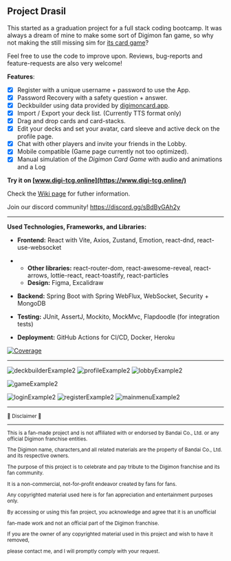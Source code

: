 Project Drasil
---

This started as a graduation project for a full stack coding bootcamp.
It was always a dream of mine to make some sort of Digimon fan game, so why not making the still missing sim for [its card game](https://world.digimoncard.com/)?

Feel free to use the code to improve upon. Reviews, bug-reports and feature-requests are also very welcome!

**Features**:
- [x] Register with a unique username + password to use the App.
- [X] Password Recovery with a safety question + answer.
- [x] Deckbuilder using data provided by [digimoncard.app](https://digimoncard.app/).
- [X] Import / Export your deck list. (Currently TTS format only)
- [x] Drag and drop cards and card-stacks.
- [x] Edit your decks and set your avatar, card sleeve and active deck on the profile page.
- [x] Chat with other players and invite your friends in the Lobby.
- [x] Mobile compatible (Game page currently not too optimized).
- [X] Manual simulation of the *Digimon Card Game* with audio and animations and a Log

**Try it on [www.digi-tcg.online](https://www.digi-tcg.online/)**

Check the [Wiki page](https://github.com/WE-Kaito/digimon-tcg-simulator/wiki) for futher information.

Join our discord community! https://discord.gg/sBdByGAh2y

---

**Used Technologies, Frameworks, and Libraries:**

- **Frontend:** React with Vite, Axios, Zustand, Emotion, react-dnd, react-use-websocket

- - **Other libraries:** react-router-dom, react-awesome-reveal, react-arrows, lottie-react, react-toastify, react-particles
  - **Design:** Figma, Excalidraw

- **Backend:** Spring Boot with Spring WebFlux, WebSocket, Security + MongoDB

- **Testing:** JUnit, AssertJ, Mockito, MockMvc, Flapdoodle (for integration tests)

- **Deployment:** GitHub Actions for CI/CD, Docker, Heroku

[![Coverage](https://sonarcloud.io/api/project_badges/measure?project=we-kaito_digimon-tcg-simulator-backend&metric=coverage)](https://sonarcloud.io/summary/new_code?id=we-kaito_digimon-tcg-simulator-backend)

---

![deckbuilderExample2](https://github.com/WE-Kaito/digimon-tcg-simulator/assets/98795399/26572873-7672-4ff4-b24b-a2d63e3ad482) ![profileExample2](https://github.com/WE-Kaito/digimon-tcg-simulator/assets/98795399/49ccc4e9-a903-4812-bdef-559066b653fc) ![lobbyExample2](https://github.com/WE-Kaito/digimon-tcg-simulator/assets/98795399/1a471309-a350-42a7-aed9-c46581f881ee)

![gameExample2](https://github.com/WE-Kaito/digimon-tcg-simulator/assets/98795399/f6ed2f0f-875c-4eb3-a4df-8df30e81adf3)

![loginExample2](https://github.com/WE-Kaito/digimon-tcg-simulator/assets/98795399/884bdaf1-bdad-4dc4-ad50-56d3cefdd0de) ![registerExample2](https://github.com/WE-Kaito/digimon-tcg-simulator/assets/98795399/f8f8f582-fa21-44e9-a1ea-7a8275b65a42) ![mainmenuExample2](https://github.com/WE-Kaito/digimon-tcg-simulator/assets/98795399/ea2e2f0e-b5ce-458d-b86e-baa3b8e83ac7)

---

 <sub>
  🚧 Disclaimer 🚧

  ---
   
This is a fan-made project and is not affiliated with or endorsed by Bandai Co., Ltd. or any official Digimon franchise entities. 
   
The Digimon name, characters,and all related materials are the property of Bandai Co., Ltd. and its respective owners.

The purpose of this project is to celebrate and pay tribute to the Digimon franchise and its fan community. 

It is a non-commercial, not-for-profit endeavor created by fans for fans.

Any copyrighted material used here is for fan appreciation and entertainment purposes only.

By accessing or using this fan project, you acknowledge and agree that it is an unofficial 

fan-made work and not an official part of the Digimon franchise.

If you are the owner of any copyrighted material used in this project and wish to have it removed, 

please contact me, and I will promptly comply with your request.
</sub>
